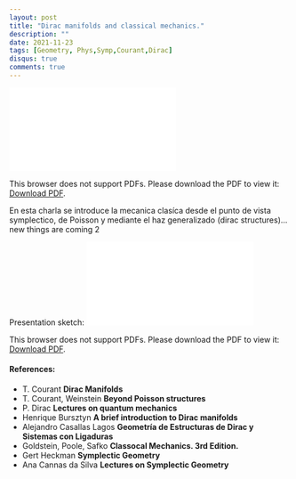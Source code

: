 ```yaml
---
layout: post
title: "Dirac manifolds and classical mechanics."
description: ""
date: 2021-11-23
tags: [Geometry, Phys,Symp,Courant,Dirac]
disqus: true
comments: true
---
```





<object data="pdfs/notesclassicalmechanics.pdf" type="application/pdf" width="1400px" height="400px">
    <embed src="pdfs/notesclassicalmechanics.pdf">
        <p>This browser does not support PDFs. Please download the PDF to view it: <a href="pdfs/notesclassicalmechanics.pdf">Download PDF</a>.</p>
    </embed>
</object>

En esta charla se introduce la mecanica clasíca desde el punto de vista symplectico, de Poisson y mediante el haz generalizado (dirac structures)...  new things are coming 2
<!--more-->
Presentation sketch:
<object data="pdfs/Dirac_Structures__Classical_Mechanics_and__possibly__Quantum_Gravity (2).pdf" type="application/pdf" width="1400px" height="400px">
    <embed src="pdfs/Dirac_Structures__Classical_Mechanics_and__possibly__Quantum_Gravity (2).pdf">
        <p>This browser does not support PDFs. Please download the PDF to view it: <a href="pdfs/Dirac_Structures__Classical_Mechanics_and__possibly__Quantum_Gravity (2).pdf">Download PDF</a>.</p>
    </embed>
</object>
####  References:
- T. Courant **Dirac Manifolds**
- T. Courant, Weinstein **Beyond Poisson structures**
- P. Dirac **Lectures on quantum mechanics**
- Henrique Bursztyn **A brief introduction to Dirac manifolds**
- Alejandro Casallas Lagos **Geometría de Estructuras de Dirac y Sistemas con Ligaduras**
- Goldstein, Poole, Safko **Classocal Mechanics. 3rd Edition.**
- Gert Heckman **Symplectic Geometry**
- Ana Cannas da Silva **Lectures on Symplectic Geometry**
